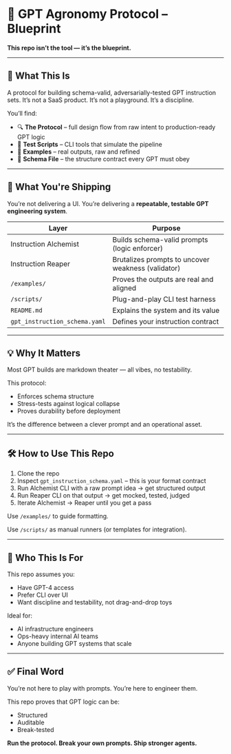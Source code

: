 # 🧬 GPT Agronomy Protocol – Blueprint

**This repo isn’t the tool — it’s the blueprint.**

---

## 🧭 What This Is

A protocol for building schema-valid, adversarially-tested GPT instruction sets. It’s not a SaaS product. It’s not a playground. It’s a discipline.

You’ll find:

* 🔍 **The Protocol** – full design flow from raw intent to production-ready GPT logic
* 🧪 **Test Scripts** – CLI tools that simulate the pipeline
* 🧱 **Examples** – real outputs, raw and refined
* 📜 **Schema File** – the structure contract every GPT must obey

---

## 🧩 What You're Shipping

You’re not delivering a UI. You’re delivering a **repeatable, testable GPT engineering system**.

| Layer                         | Purpose                                            |
| ----------------------------- | -------------------------------------------------- |
| Instruction Alchemist         | Builds schema-valid prompts (logic enforcer)       |
| Instruction Reaper            | Brutalizes prompts to uncover weakness (validator) |
| `/examples/`                  | Proves the outputs are real and aligned            |
| `/scripts/`                   | Plug-and-play CLI test harness                     |
| `README.md`                   | Explains the system and its value                  |
| `gpt_instruction_schema.yaml` | Defines your instruction contract                  |

---

## 💡 Why It Matters

Most GPT builds are markdown theater — all vibes, no testability.

This protocol:

* Enforces schema structure
* Stress-tests against logical collapse
* Proves durability before deployment

It’s the difference between a clever prompt and an operational asset.

---

## 🛠 How to Use This Repo

1. Clone the repo
2. Inspect `gpt_instruction_schema.yaml` – this is your format contract
3. Run Alchemist CLI with a raw prompt idea → get structured output
4. Run Reaper CLI on that output → get mocked, tested, judged
5. Iterate Alchemist → Reaper until you get a pass

Use `/examples/` to guide formatting.

Use `/scripts/` as manual runners (or templates for integration).

---

## 👤 Who This Is For

This repo assumes you:

* Have GPT-4 access
* Prefer CLI over UI
* Want discipline and testability, not drag-and-drop toys

Ideal for:

* AI infrastructure engineers
* Ops-heavy internal AI teams
* Anyone building GPT systems that scale

---

## ✅ Final Word

You’re not here to play with prompts.
You’re here to engineer them.

This repo proves that GPT logic can be:

* Structured
* Auditable
* Break-tested

**Run the protocol. Break your own prompts. Ship stronger agents.**
